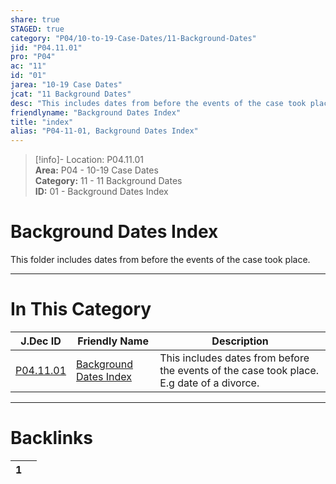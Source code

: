 ```yaml
---  
share: true  
STAGED: true  
category: "P04/10-to-19-Case-Dates/11-Background-Dates"  
jid: "P04.11.01"  
pro: "P04"  
ac: "11"  
id: "01"  
jarea: "10-19 Case Dates"  
jcat: "11 Background Dates"  
desc: "This includes dates from before the events of the case took place. E.g date of a divorce."  
friendlyname: "Background Dates Index"  
title: "index"  
alias: "P04-11-01, Background Dates Index"  
---  
```

>[!info]- Location: P04.11.01  
>**Area:** P04 - 10-19 Case Dates  
>**Category:** 11 - 11 Background Dates  
>**ID:** 01 - Background Dates Index  
  
# Background Dates Index  
  
This folder includes dates from before the events of the case took place.  
   
  
  
---  
# In This Category  
  
| J.Dec ID                                                                                       | Friendly Name                                                                                               | Description                                                                               |  
| ---------------------------------------------------------------------------------------------- | ----------------------------------------------------------------------------------------------------------- | ----------------------------------------------------------------------------------------- |  
| [P04.11.01](index.md#) | [Background Dates Index](index.md#) | This includes dates from before the events of the case took place. E.g date of a divorce. |  
  
  
---  
# Backlinks  
<div><table class="dataview table-view-table"><thead class="table-view-thead"><tr class="table-view-tr-header"><th class="table-view-th"><span></span><span class="dataview small-text">1</span></th><th class="table-view-th"><span></span></th></tr></thead><tbody class="table-view-tbody"></tbody></table></div>